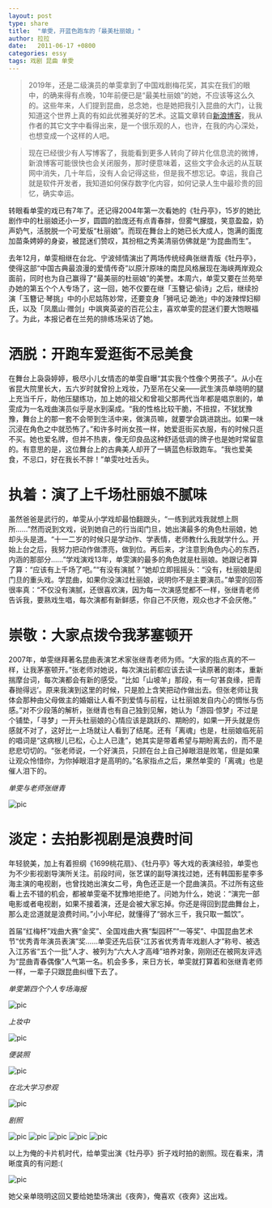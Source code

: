 ```yaml
---
layout: post
type: share
title:  "单雯，开蓝色跑车的「最美杜丽娘」"
author: 拉拉
date:   2011-06-17 +0800
categories: essy
tags: 戏剧 昆曲 单雯
---
```


> 2019年，还是二级演员的单雯拿到了中国戏剧梅花奖，其实在我们的眼中，的确来得有点晚，10年前便已是“最美杜丽娘”的她，不应该等这么久的。这些年来，人们提到昆曲，总念她，也是她把我引入昆曲的大门，让我知道这个世界上真的有如此优雅美好的艺术。这篇文章转自[新浪博客](http://blog.sina.com.cn/s/blog_4bd5d131010189b3.html)，我从作者的其它文字中看得出来，是一个很乐观的人，也许，在我的内心深处，也想变成一个这样的人吧。

> 现在已经很少有人写博客了，我能看到更多人转向了碎片化信息流的微博，新浪博客可能很快也会关闭服务，那时便意味着，这些文字会永远的从互联网中消失，几十年后，没有人会记得这些，但是我不想忘记。幸运，我自己就是软件开发者，我知道如何保存数字化内容，如何记录人生中最珍贵的回忆，确实幸运。

转眼看单雯的戏已有7年了。还记得2004年第一次看她的《牡丹亭》，15岁的她比剧作中的杜丽娘还小一岁，圆圆的脸庞还有点青春胖，但雾气朦胧，笑意盈盈，奶声奶气，活脱脱一个可爱版“杜丽娘”。而现在舞台上的她已长大成人，饱满的面庞加苗条娉婷的身姿，被昆迷们赞叹，其扮相之秀美清丽仿佛就是“为昆曲而生”。

去年12月，单雯相继在台北、宁波倾情演出了两场传统经典张继青版《牡丹亭》，使得这部“中国古典最浪漫的爱情传奇”以原汁原味的南昆风格展现在海峡两岸观众面前，同时也为自己赢得了“最美丽的杜丽娘”的美誉。本周六，单雯又要在兰苑举办她的第五个个人专场了，这一回，她不仅要在继「玉簪记·偷诗」之后，继续扮演「玉簪记·琴挑」中的小尼姑陈妙常，还要变身「狮吼记·跪池」中的泼辣悍妇柳氏，以及「凤凰山·赠剑」中飒爽英姿的百花公主，喜欢单雯的昆迷们要大饱眼福了。为此，本报记者在兰苑的排练场采访了她。

# 洒脱：开跑车爱逛街不忌美食

在舞台上袅袅婷婷，极尽小儿女情态的单雯自曝“其实我个性像个男孩子”。从小在省昆大院里长大，五六岁时就曾扮上戏妆，乃至吊在父亲——武生演员单晓明的腿上充当千斤，助他压腿练功，加上她的祖父和曾祖父那两代当年都是唱京剧的，单雯成为一名戏曲演员似乎是水到渠成。“我的性格比较干脆，不扭捏，不犹犹豫豫，舞台上的那一套不会带到生活中来，做演员嘛，就要学会跳进跳出。如果一味沉浸在角色之中就恐怖了。”和许多时尚女孩一样，她爱逛街买衣服，有的时候只逛不买。她也爱名牌，但并不热衷，像无印良品这种舒适低调的牌子也是她时常留意的。有意思的是，这位舞台上的古典美人却开了一辆蓝色标致跑车。“我也爱美食，不忌口，好在我长不胖！”单雯吐吐舌头。

# 执着：演了上千场杜丽娘不腻味

虽然爸爸是武行的，单雯从小学戏却最怕翻跟头，“一练到武戏我就想上厕所……”然而说到文戏，说到她自己的行当闺门旦，她出演最多的角色杜丽娘，她却头头是道。“十一二岁的时候只是学动作、学表情，老师教什么我就学什么。开始上台之后，我努力把动作做漂亮，做到位。再后来，才注意到角色内心的东西，内涵的那部分……”学戏演戏13年，单雯演的最多的角色就是杜丽娘。她跟记者算了算：“应该有上千场了吧。”“有没有演腻？”她却立即摇摇头：“没有，杜丽娘是闺门旦的重头戏。学昆曲，如果你没演过杜丽娘，说明你不是主要演员。”单雯的回答很率真：“不仅没有演腻，还很喜欢演，因为每一次演感觉都不一样，张继青老师告诉我，要熟戏生唱，每次演都有新鲜感，你自己不厌倦，观众也才不会厌倦。”

# 崇敬：大家点拨令我茅塞顿开

2007年，单雯继拜著名昆曲表演艺术家张继青老师为师。“大家的指点真的不一样，让我茅塞顿开。”张老师对她说，每次演出前都应该去读一读原著的剧本，重新揣摩台词，每次演都会有新的感受。“比如「山坡羊」那段，有一句‘甚良缘，把青春抛得远’。原来我演到这里的时候，只是脸上含笑把动作做出去。但张老师让我体会那种由父母做主的婚姻让人看不到爱情与前程，让杜丽娘发自内心的惆怅与伤感。”对不少段落的解析，张继青也有自己独到见解，她认为「游园·惊梦」不过是个铺垫，「寻梦」一开头杜丽娘的心情应该是跳跃的、期盼的，如果一开头就是伤感就不对了，这好比一上场就让人看到了结尾。还有「离魂」也是，杜丽娘临死前的唱词是“这病根儿已松，心上人已逢”，她其实是带着希望与期盼离去的，而不是悲悲切切的。“张老师说，一个好演员，只顾在台上自己掉眼泪是败笔，但是如果让观众怜惜你，为你掉眼泪才是高明的。”名家指点之后，果然单雯的「离魂」也是催人泪下的。

*单雯与老师张继青*

<img class="materialboxed responsive-img" src="https://apqx.oss-cn-hangzhou.aliyuncs.com/blog/pic/shanwen.jpg" alt="pic">

# 淡定：去拍影视剧是浪费时间

年轻貌美，加上有着担纲《1699桃花扇》、《牡丹亭》等大戏的表演经验，单雯也为不少影视剧导演所关注。前段时间，张艺谋的副导演找过她，还有韩国影星李多海主演的电视剧，也曾找她出演女二号，角色还正是一个昆曲演员。不过所有这些看上去不错的机会，都被单雯毫不犹豫地拒绝了。问她为什么，她说：“演完一部电影或者电视剧，如果不接着演，还是会被大家忘掉。你还是得回到昆曲舞台上，那么走岔道就是浪费时间。”小小年纪，就懂得了“弱水三千，我只取一瓢饮”。

首届“红梅杯”戏曲大赛“金奖”、全国戏曲大赛“梨园杯”“一等奖”、中国昆曲艺术节“优秀青年演员表演”奖……单雯还先后获“江苏省优秀青年戏剧人才”称号、被选入江苏省“五个一批”人才、被列为“六大人才高峰”培养对象，刚刚还在被网友评选为“昆曲青春偶像”人气第一名。机会多多，来日方长，单雯就打算着和张继青老师一样，一辈子只跟昆曲纠缠下去了。

*单雯第四个个人专场海报*

<img class="materialboxed responsive-img" src="https://apqx.oss-cn-hangzhou.aliyuncs.com/blog/pic/shanwen_haibao.jpg" alt="pic">

*上妆中*

<img class="materialboxed responsive-img" src="https://apqx.oss-cn-hangzhou.aliyuncs.com/blog/pic/shanwen04.jpg" alt="pic">

*便装照*

<img class="materialboxed responsive-img" src="https://apqx.oss-cn-hangzhou.aliyuncs.com/blog/pic/shanwen02.jpg" alt="pic">

*在北大学习参观*

<img class="materialboxed responsive-img" src="https://apqx.oss-cn-hangzhou.aliyuncs.com/blog/pic/shanwen03.jpg" alt="pic">

*剧照*

<img class="materialboxed responsive-img" src="https://apqx.oss-cn-hangzhou.aliyuncs.com/blog/pic/shanwen_mingpan01.jpg" alt="pic">

<img class="materialboxed responsive-img" src="https://apqx.oss-cn-hangzhou.aliyuncs.com/blog/pic/shanwen01.jpg" alt="pic">

<img class="materialboxed responsive-img" src="https://apqx.oss-cn-hangzhou.aliyuncs.com/blog/pic/shanwen_mingpan.jpg" alt="pic">

<img class="materialboxed responsive-img" src="https://apqx.oss-cn-hangzhou.aliyuncs.com/blog/pic/shanwen_lihun.jpg" alt="pic">

<img class="materialboxed responsive-img" src="https://apqx.oss-cn-hangzhou.aliyuncs.com/blog/pic/shanwen_lihun01.jpg" alt="pic">

以上为俺的卡片机时代，给单雯出演《牡丹亭》折子戏时拍的剧照。现在看来，清晰度真的有问题:(

<img class="materialboxed responsive-img" src="https://apqx.oss-cn-hangzhou.aliyuncs.com/blog/pic/shanxiaoming.jpg" alt="pic">

她父亲单晓明这回又要给她垫场演出《夜奔》，俺喜欢《夜奔》这出戏。